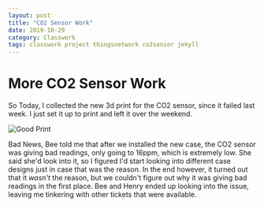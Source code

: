 ```yaml
---
layout: post
title: "CO2 Sensor Work"
date: 2019-10-29
category: Classwork
tags: classwork project thingsnetwork co2sensor jekyll
---
```


# More CO2 Sensor Work

So Today, I collected the new 3d print for the CO2 sensor, since it failed last week. I just set it up to print and left it over the weekend.

![Good Print](https://kammorne.github.io/lagoma1_IN700/img/GoodCasePrint.jpg)

Bad News, Bee told me that after we installed the new case, the CO2 sensor was giving bad readings, only going to 16ppm, which is extremely low.
She said she'd look into it, so I figured I'd start looking into different case designs just in case that was the reason. In the end however,
it turned out that it *wasn't* the reason, but we couldn't figure out why it was giving bad readings in the first place. Bee and Henry ended up
looking into the issue, leaving me tinkering with other tickets that were available.
